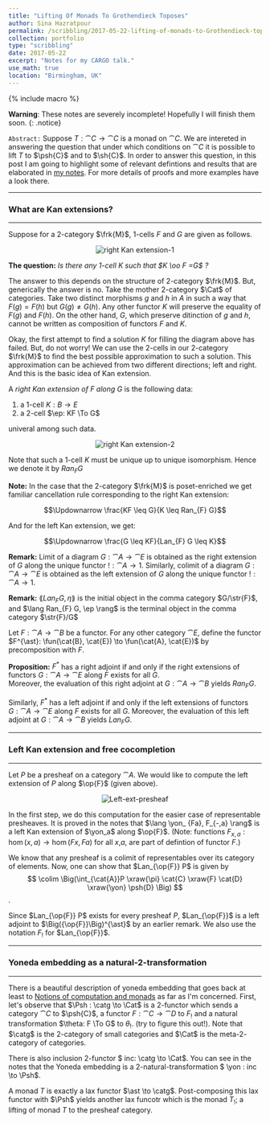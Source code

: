 ```yaml
---
title: "Lifting Of Monads To Grothendieck Toposes"
author: Sina Hazratpour
permalink: /scribbling/2017-05-22-lifting-of-monads-to-Grothendieck-toposes
collection: portfolio
type: "scribbling"
date: 2017-05-22
excerpt: "Notes for my CARGO talk."
use_math: true
location: "Birmingham, UK"
---
```



{% include macro %}

**Warning**: These notes are severely incomplete! Hopefully I will finish them soon.
{: .notice}



`Abstract:` Suppose $T: \cat{C} \to  \cat C$ is a monad on $\cat{C}$. We are intereted in answering the question that under which conditions on $\cat{C}$ it is possible to lift $T$ to $\psh{C}$ and to $\sh{C}$. In order to answer this question, in this post I am going to highlight some of relevant defintions and results that are elaborated in <i class="fa fa-file-pdf-o" aria-hidden="true"></i> [my notes][1]. For more details of proofs and more examples have a look there. 

********************************************************
### What are Kan extensions?
********************************************************

Suppose for a $2$-category $\frk{M}$, $1$-cells $F$ and $G$ are given as follows.  
<div style="text-align:center"><img src="{{ site.baseurl }}/files/2017-05-22/LiftingMonads-1.JPG" alt="right Kan extension-1" > </div>

**The question:** _Is there any $1$-cell $K$ such that $K \oo F =G$ ?_ 

The answer to this depends on the structure of $2$-category $\frk{M}$. But, generically the answer is no. Take the mother $2$-category $\Cat$ of categories. Take two distinct morphisms $g$ and $h$ in $A$ in such a way that $F(g)= F(h)$ but $G(g) \neq G(h)$. Any other functor $K$ will preserve the equality of $F(g)$ and $F(h)$. On the other hand, $G$, which preserve ditinction of $g$ and $h$, cannot be written as composition of functors $F$ and $K$. 


Okay, the first attempt to find a solution $K$ for filling the diagram above has failed. But, do not worry! We can use the $2$-cells in our $2$-category $\frk{M}$ to find the best possible approximation to such a solution. This approximation can be achieved from two different directions; left and right. And this is the basic idea of Kan extension. 


A _right Kan extension of $F$ along $G$_ is the following data: 
  1. a $1$-cell $K: B \to E$
  2. a $2$-cell $\ep: KF \To G$ 
   
 univeral among such data. 
   
<div style="text-align:center"><img src="{{ site.baseurl }}/files/2017-05-22/LiftingMonads-2.JPG" alt="right Kan extension-2" > </div>

Note that such a $1$-cell $K$ must be unique up to unique isomorphism. Hence we denote it by $Ran_{F} G$ 

**Note:** 
In the case that the $2$-category $\frk{M}$ is poset-enriched we get familiar cancellation rule corresponding to the right Kan extension:

$$\Updownarrow \frac{KF \leq G}{K \leq Ran_{F} G}$$

And for the left Kan extension, we get: 

$$\Updownarrow \frac{G \leq KF}{Lan_{F} G \leq K}$$


**Remark:** 
Limit of a diagram $G: \cat{A} \to \cat{E}$ is obtained as the right extension of $G$ along the unique functor $!: \cat{A} \to 1$. Similarly, colimit of a diagram $G: \cat{A} \to \cat{E}$ is obtained as the left extension of $G$ along the unique functor $!: \cat{A} \to 1$.  

**Remark:** 
$\lang Lan_{F} G, \eta \rang$ is the initial object in the comma category $G/\str{F}$, and  $\lang Ran_{F} G, \ep \rang$ is the terminal object in the comma category $\str{F}/G$ 









Let $F: \cat{A} \to \cat{B}$ be a functor. For any other category $\cat{E}$, define the functor $F^{\ast}:  \fun(\cat{B}, \cat{E}) \to \fun(\cat{A}, \cat{E})$ by precomposition with $F$. 


 **Proposition:** 
 $F^{\ast}$ has a right adjoint if and only if the right extensions of functors $G: \cat{A} \to \cat{E}$ along $F$ exists for all $G$.   
Moreover, the evaluation of this right adjoint at $G: \cat{A} \to \cat{B}$ yields $Ran_{F} G$. 

Similarly, $F^{\ast}$ has a left adjoint if and only if the left extensions of functors $G: \cat{A} \to \cat{E}$ along $F$ exists for all $G$. Moreover, the evaluation of this left adjoint at $G: \cat{A} \to \cat{B}$ yields $Lan_{F} G$. 




*****************************************************************
### Left Kan extension and free cocompletion 
******************************************************************

Let $P$ be a presheaf on a category $\cat{A}$. We would like to compute the left extension of $P$ along $\op{F}$ (given above).  


<div style="text-align:center"><img src="{{ site.baseurl }}/files/2017-05-22/Left-ext-presheaf.JPG" alt="Left-ext-presheaf" > </div>

In the first step, we do this computation for the easier case of representable presheaves. It is proved in the notes that $\lang \yon_ {Fa}, F_{-,a} \rang$ is a left Kan extension of $\yon_a$ along $\op{F}$.  (Note: functions $F_{x,a}: \hom(x,a) \to \hom(Fx,Fa)$ for all $x$,$a$, are part of defintion of functor $F$.)

We know that any presheaf is a colimit of representables over its category of elements. Now, one can show that $Lan_{\op{F}} P$ is given by $$ \colim \Big(\int_{\cat{A}}P \xraw{\pi} \cat{C} \xraw{F} \cat{D} \xraw{\yon} \psh{D} \Big) $$.

Since $Lan_{\op{F}} P$ exists for every presheaf $P$, $Lan_{\op{F}}$ is a left adjoint to $\Big({\op{F}}\Big)^{\ast}$ by an earlier remark. 
We also use the notation $F_{!}$ for $Lan_{\op{F}}$. 


********************************************************************
### Yoneda embedding as a natural-2-transformation 
********************************************************************

There is a beautiful description of yoneda embedding that goes back at least to [Notions of computation and monads][2] as far as I'm concerned. First, let's observe that $\Psh : \catg \to \Cat$ is a $2$-functor which sends a category $\cat{C}$ to $\psh{C}$, a functor $F: \cat{C} \to \cat{D}$ to $F_{!}$ and a natural transformation $\theta: F \To G$ to $\theta_{!}$. (try to figure this out!). Note that $\catg$ is the $2$-category of small categories and $\Cat$ is the meta-$2$-category of categories. 

There is also inclusion $2$-functor $ inc: \catg \to \Cat$. You can see in the notes that the Yoneda embedding is a 2-natural-transformation $ \yon : inc \to \Psh$. 

A monad $T$ is exactly a lax functor $\ast \to \catg$. Post-composing this lax functor with $\Psh$ yields another lax funcotr which is the monad $T_{!}$; a lifting of monad $T$ to the presheaf category. 





[1]: https://sinhp.github.io/files/2017-05-22/kan-ext-notes-2017-04-12.pdf
[2]: http://fsl.cs.illinois.edu/pubs/moggi-1991-ic.pdf
